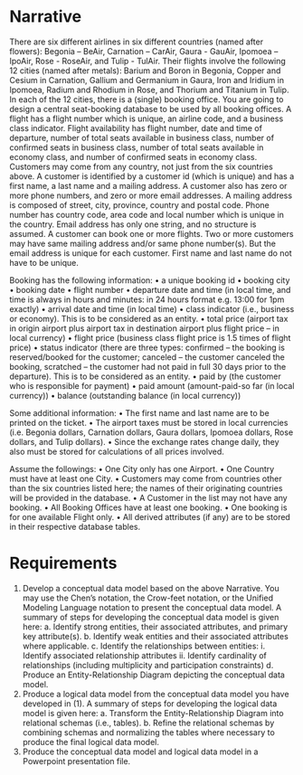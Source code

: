 # Narrative
There are six different airlines in six different countries (named after flowers): Begonia – BeAir, Carnation – CarAir, Gaura - GauAir, Ipomoea – IpoAir, Rose - RoseAir, and Tulip - TulAir. Their flights involve the following 12 cities (named after metals): Barium and Boron in Begonia, Copper and Cesium in Carnation, Gallium and Germanium in Gaura, Iron and Iridium in Ipomoea, Radium and Rhodium in Rose, and Thorium and Titanium in Tulip. In each of the 12 cities, there is a (single) booking office.
You are going to design a central seat-booking database to be used by all booking offices.
A flight has a flight number which is unique, an airline code, and a business class indicator.
Flight availability has flight number, date and time of departure, number of total seats available in business class, number of confirmed seats in business class, number of total seats available in economy class, and number of confirmed seats in economy class.
Customers may come from any country, not just from the six countries above. A customer is identified by a customer id (which is unique) and has a first name, a last name and a mailing address. A customer also has zero or more phone numbers, and zero or more email addresses.
A mailing address is composed of street, city, province, country and postal code. Phone number has country code, area code and local number which is unique in the country. Email address has only one string, and no structure is assumed.
A customer can book one or more flights. Two or more customers may have same mailing address and/or same phone number(s). But the email address is unique for each customer. First name and last name do not have to be unique.

Booking has the following information:
• a unique booking id
• booking city
• booking date
• flight number
• departure date and time (in local time, and time is always in hours and minutes: in 24 hours format e.g. 13:00 for 1pm exactly)
• arrival date and time (in local time)
• class indicator (i.e., business or economy). This is to be considered as an entity.
• total price (airport tax in origin airport plus airport tax in destination airport plus flight price – in local currency)
• flight price (business class flight price is 1.5 times of flight price)
• status indicator (there are three types: confirmed – the booking is reserved/booked for the customer; canceled – the customer canceled the booking, scratched – the customer had not paid in full 30 days prior to the departure). This is to be considered as an entity.
• paid by (the customer who is responsible for payment)
• paid amount (amount-paid-so far (in local currency))
• balance (outstanding balance (in local currency))

Some additional information:
• The first name and last name are to be printed on the ticket.
• The airport taxes must be stored in local currencies (i.e. Begonia dollars, Carnation dollars, Gaura dollars, Ipomoea dollars, Rose dollars, and Tulip dollars).
• Since the exchange rates change daily, they also must be stored for calculations of all prices involved.

Assume the followings:
• One City only has one Airport.
• One Country must have at least one City.
• Customers may come from countries other than the six countries listed here; the names of their originating countries will be provided in the database.
• A Customer in the list may not have any booking.
• All Booking Offices have at least one booking.
• One booking is for one available Flight only.
• All derived attributes (if any) are to be stored in their respective database tables.

# Requirements
1. Develop a conceptual data model based on the above Narrative. You may use the Chen’s notation, the Crow-feet notation, or the Unified Modeling Language notation to present the conceptual data model. A summary of steps for developing the conceptual data model is given here:
  a. Identify strong entities, their associated attributes, and primary key attribute(s).
  b. Identify weak entities and their associated attributes where applicable.
  c. Identify the relationships between entities:
    i. Identify associated relationship attributes
    ii. Identify cardinality of relationships (including multiplicity and participation constraints)
  d. Produce an Entity-Relationship Diagram depicting the conceptual data model.
2. Produce a logical data model from the conceptual data model you have developed in (1). A summary of steps for developing the logical data model is given here:
  a. Transform the Entity-Relationship Diagram into relational schemas (i.e., tables).
  b. Refine the relational schemas by combining schemas and normalizing the tables where necessary to produce the final logical data model.
3. Produce the conceptual data model and logical data model in a Powerpoint presentation file.
